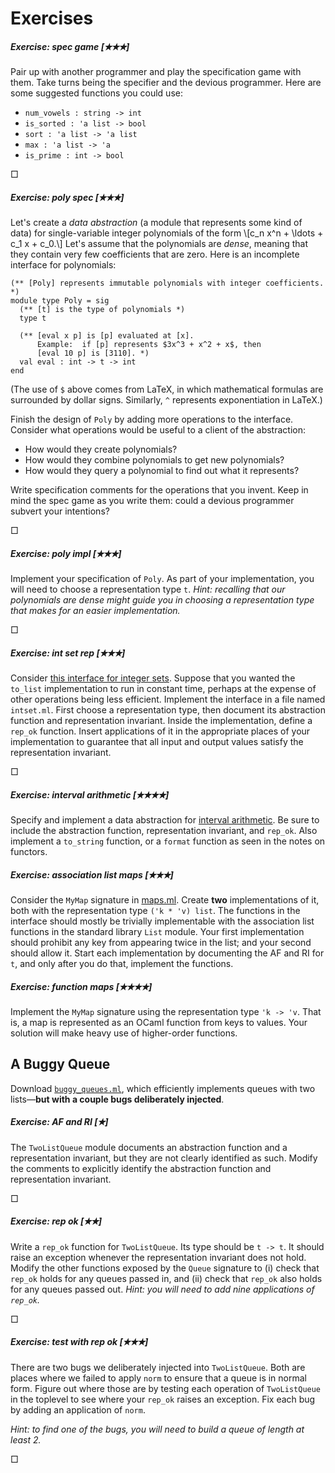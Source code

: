 # Exercises

##### Exercise: spec game [&#10029;&#10029;&#10029;] 

Pair up with another programmer and play the specification
game with them.  Take turns being the specifier and
the devious programmer.  Here are some suggested functions
you could use:

 - `num_vowels : string -> int`
 - `is_sorted : 'a list -> bool`
 - `sort : 'a list -> 'a list`
 - `max : 'a list -> 'a`
 - `is_prime : int -> bool`
 
&square;

##### Exercise: poly spec [&#10029;&#10029;&#10029;] 

Let's create a *data abstraction* (a module that represents some kind
of data) for single-variable integer polynomials of the form 
\\[c_n x^n + \ldots + c_1 x + c_0.\\]  Let's assume that the polynomials
are *dense*, meaning that they contain very few coefficients that are zero.
Here is an incomplete interface for polynomials:
```
(** [Poly] represents immutable polynomials with integer coefficients. *)
module type Poly = sig
  (** [t] is the type of polynomials *)
  type t
  
  (** [eval x p] is [p] evaluated at [x].  
      Example:  if [p] represents $3x^3 + x^2 + x$, then 
      [eval 10 p] is [3110]. *)
  val eval : int -> t -> int
end
```

(The use of `$` above comes from LaTeX, in which mathematical formulas are
surrounded by dollar signs.  Similarly, `^` represents exponentiation 
in LaTeX.)

Finish the design of `Poly` by adding more operations to the interface.
Consider what operations would be useful to a client of the abstraction:

* How would they create polynomials?  
* How would they combine polynomials to get new polynomials?
* How would they query a polynomial to find out what
  it represents?
  
Write specification comments for the operations that you invent.  Keep
in mind the spec game as you write them:  could a devious programmer
subvert your intentions?
 
&square;

##### Exercise: poly impl [&#10029;&#10029;&#10029;] 

Implement your specification of `Poly`. As part of your implementation,
you will need to choose a representation type `t`.  *Hint: recalling
that our polynomials are dense might guide you in choosing a
representation type that makes for an easier implementation.*
 
&square;

##### Exercise: int set rep [&#10029;&#10029;&#10029;] 

Consider [this interface for integer sets](intset.mli). 
Suppose that you wanted the `to_list` implementation to 
run in constant time, perhaps at the expense of other
operations being less efficient.  Implement the interface in a file
named `intset.ml`.  First choose a representation type,
then document its abstraction function and representation
invariant.  Inside the implementation, define a `rep_ok`
function.  Insert applications of it in the appropriate
places of your implementation to guarantee that all
input and output values satisfy the representation invariant.

&square;

##### Exercise: interval arithmetic [&#10029;&#10029;&#10029;&#10029;] 

Specify and implement a data abstraction for [interval arithmetic][int-arith].
Be sure to include the abstraction function, representation invariant,
and `rep_ok`.  Also implement a `to_string` function, or a `format` function
as seen in the notes on functors.

[int-arith]: http://web.mit.edu/hyperbook/Patrikalakis-Maekawa-Cho/node45.html

##### Exercise: association list maps [&#10029;&#10029;&#10029;] 

Consider the `MyMap` signature in [maps.ml](maps.ml). Create **two**
implementations of it, both with the representation type `('k * 'v)
list`. The functions in the interface should mostly be trivially
implementable with the association list functions in the standard
library `List` module. Your first implementation should prohibit any key
from appearing twice in the list; and your second should allow it. Start
each implementation by documenting the AF and RI for `t`, and only after
you do that, implement the functions.
  
##### Exercise: function maps [&#10029;&#10029;&#10029;&#10029;]   

Implement the `MyMap` signature using the representation type `'k -> 'v`.
That is, a map is represented as an OCaml function from keys to values.
Your solution will make heavy use of higher-order functions.

## A Buggy Queue

Download [`buggy_queues.ml`](buggy_queues.ml), which efficiently implements queues
with two lists&mdash;**but with a couple bugs deliberately injected**.

##### Exercise: AF and RI [&#10029;] 

The `TwoListQueue` module documents an abstraction function
and a representation invariant, but they are not clearly identified 
as such.  Modify the comments to explicitly identify the abstraction 
function and representation invariant.

&square;

##### Exercise: rep ok [&#10029;&#10029;] 

Write a `rep_ok` function for `TwoListQueue`.  Its type should be `t
-> t`.  It should raise an exception whenever the representation
invariant does not hold. Modify the other functions exposed by the
`Queue` signature to (i) check that `rep_ok` holds for any queues passed
in, and (ii) check that `rep_ok` also holds for any queues passed out. 
*Hint: you will need to add nine applications of `rep_ok`.*

&square;

##### Exercise: test with rep ok [&#10029;&#10029;&#10029;] 

There are two bugs we deliberately injected into `TwoListQueue`. Both
are places where we failed to apply `norm` to ensure that a queue is in
normal form.  Figure out where those are by testing each operation of
`TwoListQueue` in the toplevel to see where your `rep_ok` raises an
exception. Fix each bug by adding an application of `norm`. 

*Hint:  to find one of the bugs, you will need to build a queue of
length at least 2.*

&square;